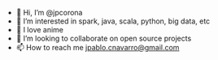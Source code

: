 - 👋 Hi, I’m @jpcorona
- 👀 I’m interested in spark, java, scala, python, big data, etc
- 🌱 I love anime
- 💞️ I’m looking to collaborate on open source projects
- 📫 How to reach me jpablo.cnavarro@gmail.com

<!---
jpcorona/jpcorona is a ✨ special ✨ repository because its `README.md` (this file) appears on your GitHub profile.
You can click the Preview link to take a look at your changes.
--->

